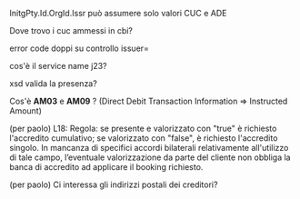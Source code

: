 InitgPty.Id.OrgId.Issr può assumere solo valori CUC e ADE

Dove trovo i cuc ammessi in cbi?

error code doppi su controllo issuer=

cos'è il service name j23?

xsd valida la presenza?

Cos'è **AM03** e **AM09** ? (Direct Debit Transaction Information => Instructed Amount)

(per paolo)
L18:
Regola: se presente e valorizzato con "true" è richiesto l'accredito cumulativo; se valorizzato con "false", è richiesto l'accredito singolo.
In mancanza di specifici accordi bilaterali relativamente all'utilizzo di tale campo, l’eventuale valorizzazione da parte del cliente non obbliga la banca di accredito ad applicare il booking richiesto.


(per paolo)
Ci interessa gli indirizzi postali dei creditori?
